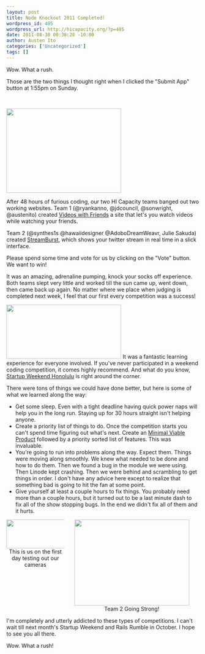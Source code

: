 ```yaml
--- 
layout: post
title: Node Knockout 2011 Completed!
wordpress_id: 405
wordpress_url: http://hicapacity.org/?p=405
date: 2011-08-30 00:38:28 -10:00
author: Austen Ito
categories: ['Uncategorized']
tags: []
---
```

Wow. What a rush.

Those are the two things I thought right when I clicked the "Submit App" button at 1:55pm on Sunday.

<br/>

<a href="/img/wp-uploads/2011/08/videoswithfriends.png" class="pirobox" rel="single" title="Videos With Friends"><img class="imgLeft" title="videoswithfriends" src="/img/wp-uploads/2011/08/videoswithfriends-300x220.png" alt="" width="300" height="220" /></a>

After 48 hours of furious coding, our two HI Capacity teams banged out two working websites. Team 1 (@ryankanno, @jdcouncil, @sonwright, @austenito) created <a title="Videos with Friends" href="http://nodeknockout.com/teams/hi-capacity">Videos with Friends</a> a site that let's you watch videos while watching your friends.

Team 2 (@synthes1s @hawaiidesigner @AdoboDreamWeavr, Julie Sakuda) created <a href="http://nodeknockout.com/teams/hi-capacity-2">StreamBurst</a>, which shows your twitter stream in real time in a slick interface.

Please spend some time and vote for us by clicking on the "Vote" button. We want to win!

It was an amazing, adrenaline pumping, knock your socks off experience. Both teams slept very little and worked till the sun came up, went down, then came back up again. No matter where we place when judging is completed next week, I feel that our first every competition was a success!

<a href="/img/wp-uploads/2011/08/streamburst.png" class="pirobox" rel="single" title="StreamBurst"><img class="imgRight" title="streamburst" src="/img/wp-uploads/2011/08/streamburst-300x141.png" alt="" width="300" height="141" /></a> It was a fantastic learning experience for everyone involved. If you've never participated in a weekend coding competition, it comes highly recommend. And what do you know, <a href="http://honolulu.startupweekend.org/">Startup Weekend Honolulu</a> is right around the corner.

There were tons of things we could have done better, but here is some of what we learned along the way:
<ul>
	<li>Get some sleep. Even with a tight deadline having quick power naps will help you in the long run. Staying up for 30 hours straight isn't helping anyone.</li>
	<li>Create a priority list of things to do. Once the competition starts you can't spend time figuring out what's next. Create an <a href="Minimum viable product - Wikipedia, the free encyclopedia">Minimal Viable Product</a> followed by a priority sorted list of features. This was invaluable.</li>
	<li>You're going to run into problems along the way. Expect them. Things were moving along smoothly. We knew what needed to be done and how to do them. Then we found a bug in the module we were using. Then Linode kept crashing. Then we were behind and scrambling to get things in order. I don't have any advice here except to realize that something bad is going to hit the fan at some point.</li>
	<li>Give yourself at least a couple hours to fix things. You probably need more than a couple hours, but it turned out to be a last minute dash to fix all of the show stopping bugs. In the end we didn't fix all of them and it hurts.</li>
</ul>

<div style="width: 100%;">
<div style="float: left; width: 30%; text-align: center;">
  <a href="/img/wp-uploads/2011/08/videos.png" class="pirobox" rel="single" title="GameFaces">
    <img title="gamefaces" src="/img/wp-uploads/2011/08/videos-300x75.png" alt="" width="300" height="75" />
  </a>
  <div class="imgCaption">This is us on the first day testing out our cameras</div>
</div>

<div style="float: right; width: 70%; text-align: center;">
  <a href="/img/wp-uploads/2011/08/team2.jpg" class="pirobox" rel="single" title="Team 2">
    <img title="team2" src="/img/wp-uploads/2011/08/team2-300x224.jpg" alt="" width="300" height="224" />
  </a>
  <div class="imgCaption">Team 2 Going Strong!</div>
</div>
<br style="clear: both"/>
</div>

I'm completely and utterly addicted to these types of competitions. I can't wait till next month's Startup Weekend and Rails Rumble in October. I hope to see you all there.

Wow. What a rush!

<br style="clear: both;" />

